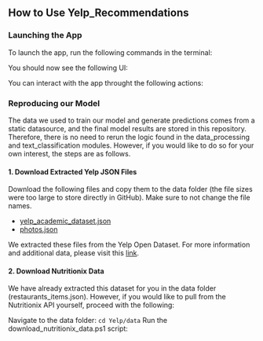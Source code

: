 ## How to Use Yelp_Recommendations

### Launching the App

To launch the app, run the following commands in the terminal:


You should now see the following UI:


You can interact with the app throught the following actions:


### Reproducing our Model

The data we used to train our model and generate predictions comes from a static datasource, and the final model results are stored in this repository. Therefore, there is no need to rerun the logic found in the data_processing and text_classification modules. However, if you would like to do so for your own interest, the steps are as follows.

#### 1. Download Extracted Yelp JSON Files

Download the following files and copy them to the data folder (the file sizes were too large to store directly in GitHub). Make sure to not change the file names.
* [yelp_academic_dataset.json](https://drive.google.com/file/d/1yKgjuFgYcLCfU2guLJjzCNnAVSnD_D5s/view?usp=sharing)
* [photos.json](https://drive.google.com/file/d/1iei3dhkCGLLgra_Eq1OqQX2DW2dFfQa7/view?usp=sharing)

We extracted these files from the Yelp Open Dataset. For more information and additional data, please visit this [link](https://www.yelp.com/dataset).

#### 2. Download Nutritionix Data

We have already extracted this dataset for you in the data folder (restaurants_items.json). However, if you would like to pull from the Nutritionix API yourself, proceed with the following:

Navigate to the data folder: 
```cd Yelp/data```
Run the download_nutritionix_data.ps1 script:
```
